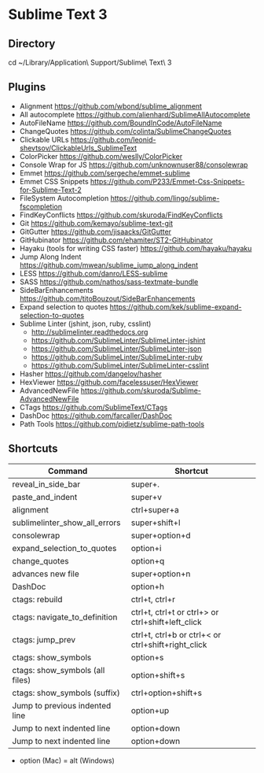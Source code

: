 Sublime Text 3
==============

Directory
---------
cd ~/Library/Application\ Support/Sublime\ Text\ 3

Plugins
-------
- Alignment https://github.com/wbond/sublime_alignment
- All autocomplete https://github.com/alienhard/SublimeAllAutocomplete
- AutoFileName https://github.com/BoundInCode/AutoFileName
- ChangeQuotes https://github.com/colinta/SublimeChangeQuotes
- Clickable URLs https://github.com/leonid-shevtsov/ClickableUrls_SublimeText
- ColorPicker https://github.com/weslly/ColorPicker
- Console Wrap for JS https://github.com/unknownuser88/consolewrap
- Emmet https://github.com/sergeche/emmet-sublime
- Emmet CSS Snippets https://github.com/P233/Emmet-Css-Snippets-for-Sublime-Text-2
- FileSystem Autocompletion https://github.com/lingo/sublime-fscompletion
- FindKeyConflicts https://github.com/skuroda/FindKeyConflicts
- Git https://github.com/kemayo/sublime-text-git
- GitGutter https://github.com/jisaacks/GitGutter
- Git​Hubinator https://github.com/ehamiter/ST2-GitHubinator
- Hayaku (tools for writing CSS faster) https://github.com/hayaku/hayaku
- Jump Along Indent https://github.com/mwean/sublime_jump_along_indent
- LESS https://github.com/danro/LESS-sublime
- SASS https://github.com/nathos/sass-textmate-bundle
- SideBarEnhancements https://github.com/titoBouzout/SideBarEnhancements
- Expand selection to quotes https://github.com/kek/sublime-expand-selection-to-quotes
- Sublime Linter (jshint, json, ruby, csslint)
  - http://sublimelinter.readthedocs.org
  - https://github.com/SublimeLinter/SublimeLinter-jshint
  - https://github.com/SublimeLinter/SublimeLinter-json
  - https://github.com/SublimeLinter/SublimeLinter-ruby
  - https://github.com/SublimeLinter/SublimeLinter-csslint
- Hasher https://github.com/dangelov/hasher
- HexViewer https://github.com/facelessuser/HexViewer
- Advanced​New​File https://github.com/skuroda/Sublime-AdvancedNewFile
- CTags https://github.com/SublimeText/CTags
- DashDoc https://github.com/farcaller/DashDoc
- Path Tools https://github.com/pjdietz/sublime-path-tools

Shortcuts
---------
| Command                         | Shortcut |
| ------------------------------- | -------- |
| reveal_in_side_bar              | super+. |
| paste_and_indent                | super+v |
| alignment                       | ctrl+super+a |
| sublimelinter_show_all_errors   | super+shift+l |
| consolewrap                     | super+option+d |
| expand_selection_to_quotes      | option+i |
| change_quotes                   | option+q |
| advances new file               | super+option+n |
| DashDoc                         | option+h |
| ctags: rebuild                  | ctrl+t, ctrl+r |
| ctags: navigate_to_definition   | ctrl+t, ctrl+t or ctrl+> or ctrl+shift+left_click |
| ctags: jump_prev                | ctrl+t, ctrl+b or ctrl+< or ctrl+shift+right_click |
| ctags: show_symbols             | option+s |
| ctags: show_symbols (all files) | option+shift+s |
| ctags: show_symbols (suffix)    | ctrl+option+shift+s |
| Jump to previous indented line  | option+up |
| Jump to next indented line      | option+down |
| Jump to next indented line      | option+down |

* option (Mac) = alt (Windows)
